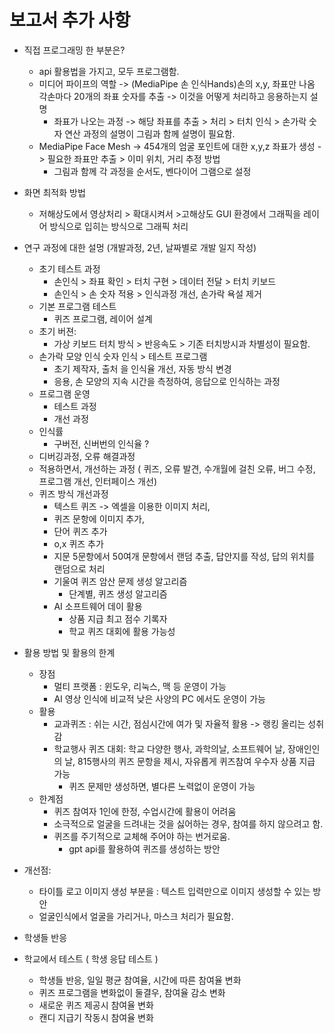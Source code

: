 # 보고서 추가 사항
* 직접 프로그래밍 한 부분은?
  * api 활용법을 가지고, 모두 프로그램함.
  * 미디어 파이프의 역할 -> (MediaPipe 손 인식Hands)손의 x,y, 좌표만 나옴 각손마다 20개의 좌표 숫자를 추출 -> 이것을 어떻게 처리하고 응용하는지 설명
    * 좌표가 나오는 과정 -> 해당 좌표를 추출 > 처리 > 터치 인식 > 손가락 숫자 연산 과정의 설명이 그림과 함께 설명이 필요함.
  * MediaPipe Face Mesh -> 454개의 엄굴 포인트에 대한 x,y,z 좌표가 생성 -> 필요한 좌표만 추출 > 이미 위치, 거리 추정 방법
    * 그림과 함께 각 과정을 순서도, 벤다이어 그램으로 설정
      
* 화면 최적화 방법
  * 저해상도에서 영상처리 > 확대시켜서 >고해상도 GUI 환경에서 그래픽을 레이어 방식으로 입히는 방식으로 그래픽 처리
 
* 연구 과정에 대한 설멍 (개발과정, 2년, 날짜별로 개발 일지 작성)
  * 초기 테스트 과정
    * 손인식 > 좌표 확인 > 터치 구현 > 데이터 전달 > 터치 키보드
    * 손인식 > 손 숫자 적용 > 인식과정 개선, 손가락 욕설 제거
  * 기본 프로그램 테스트
    * 퀴즈 프로그램, 레이어 설계
  * 초기 버젼:
    * 가상 키보드 터치 방식 > 반응속도 > 기존 터치방시과 차별성이 필요함.
  * 손가락 모양 인식 숫자 인식 > 테스트 프로그램
    * 초기 제작자, 출처 을 인식율 개선, 자동 방식 변경
    * 응용, 손 모양의 지속 시간을 측정하여, 응답으로 인식하는 과정 
  * 프로그램 운영
    * 테스트 과정
    * 개선 과정
  * 인식률
    * 구버전, 신버번의 인식율 ?
  * 디버깅과정, 오류 해결과정
  * 적용하면서, 개선하는 과정 ( 퀴즈, 오류 발견, 수개월에 걸친 오류, 버그 수정, 프로그램 개선, 인터페이스 개선)
  * 퀴즈 방식 개선과정
    * 텍스트 퀴즈 -> 엑셀을 이용한 이미지 처리,
    * 퀴즈 문항에 이미지 추가,
    * 단어 퀴즈 추가
    * o,x 퀴즈 추가
    * 지문 5문항에서 50여개 문항에서 랜덤 추출, 답안지를 작성, 답의 위치를 랜덤으로 처리
    * 기울여 퀴즈 암산 문제 생성 알고리즘
      * 단계별, 퀴즈 생성 알고리즘 
    * AI 소프트웨어 데이 활용
      * 상품 지급 최고 점수 기록자
      * 학교 퀴즈 대회에 활용 가능성
     
* 활용 방법 및 활용의 한계
  * 장점
    * 멀티 프랫폼 : 윈도우, 리눅스, 맥 등 운영이 가능
    * AI 영상 인식에 비교적 낮은 사양의 PC 에서도 운영이 가능
  * 활용
    * 교과퀴즈 : 쉬는 시간, 점심시간에 여가 및 자율적 활용 -> 랭킹 올리는 성취감
    * 학교행사 퀴즈 대회: 학교 다양한 행사, 과학의날, 소프트웨어 날, 장애인인의 날, 815행사의 퀴즈 문항을 제시, 자유롭게 퀴즈참여 우수자 상품 지급 가능
      * 퀴즈 문제만 생성하면, 별다른 노력없이 운영이 가능
  * 한계점
    * 퀴즈 참여자 1인에 한정, 수업시간에 활용이 어려움
    * 소극적으로 얼굴을 드려내는 것을 싫어하는 경우, 참여를 하지 않으려고 함.
    * 퀴즈를 주기적으로 교체해 주어야 하는 번거로움.
      * gpt api를 활용하여 퀴즈를 생성하는 방안
   
  
* 개선점:
  * 타이틀 로고 이미지 생성 부분을 : 텍스트 입력만으로 이미지 생성할 수 있는 방안
  * 얼굴인식에서 얼굴을 가리거나, 마스크 처리가 필요함.
 
  
* 학생들 반응
* 학교에서 테스트 ( 학생 응답 테스트 )
  * 학생들 반응, 일일 평균 참여율, 시간에 따른 참여율 변화
  * 퀴즈 프로그램을 변화없이 둘결우, 참여율 감소 변화
  * 새로운 퀴즈 제공시 참여율 변화
  * 캔디 지급기 작동시 참여율 변화

